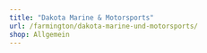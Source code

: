 ```yaml
---
title: "Dakota Marine & Motorsports"
url: /farmington/dakota-marine-und-motorsports/
shop: Allgemein
---
```

